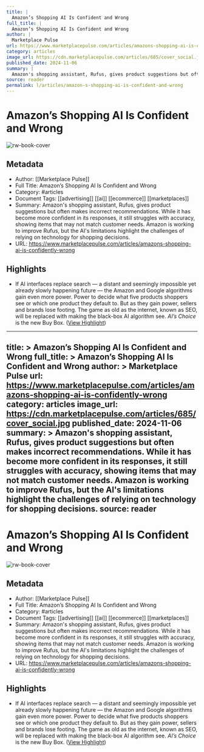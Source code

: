 ```yaml
---
title: |
  Amazon’s Shopping AI Is Confident and Wrong
full_title: |
  Amazon’s Shopping AI Is Confident and Wrong
author: |
  Marketplace Pulse
url: https://www.marketplacepulse.com/articles/amazons-shopping-ai-is-confidently-wrong
category: articles
image_url: https://cdn.marketplacepulse.com/articles/685/cover_social.jpg
published_date: 2024-11-06
summary: |
  Amazon's shopping assistant, Rufus, gives product suggestions but often makes incorrect recommendations. While it has become more confident in its responses, it still struggles with accuracy, showing items that may not match customer needs. Amazon is working to improve Rufus, but the AI's limitations highlight the challenges of relying on technology for shopping decisions.
source: reader
permalink: l/articles/amazon-s-shopping-ai-is-confident-and-wrong
---
```

# Amazon’s Shopping AI Is Confident and Wrong

![rw-book-cover](https://cdn.marketplacepulse.com/articles/685/cover_social.jpg)

## Metadata
- Author: [[Marketplace Pulse]]
- Full Title: Amazon’s Shopping AI Is Confident and Wrong
- Category: #articles
- Document Tags: [[advertising]] [[ai]] [[ecommerce]] [[marketplaces]] 
- Summary: Amazon's shopping assistant, Rufus, gives product suggestions but often makes incorrect recommendations. While it has become more confident in its responses, it still struggles with accuracy, showing items that may not match customer needs. Amazon is working to improve Rufus, but the AI's limitations highlight the challenges of relying on technology for shopping decisions.
- URL: https://www.marketplacepulse.com/articles/amazons-shopping-ai-is-confidently-wrong

## Highlights
- If AI interfaces replace search — a distant and seemingly impossible yet already slowly happening future — the Amazon and Google algorithms gain even more power. Power to decide what five products shoppers see or which one product they default to. But as they gain power, sellers and brands lose footing. The game as old as the internet, known as SEO, will be replaced with making the black-box AI algorithm see. *AI’s Choice* is the new Buy Box. ([View Highlight](https://read.readwise.io/read/01jcdcb5grq3hvfyebb4yf62sx))


---
title: >
  Amazon’s Shopping AI Is Confident and Wrong
full_title: >
  Amazon’s Shopping AI Is Confident and Wrong
author: >
  Marketplace Pulse
url: https://www.marketplacepulse.com/articles/amazons-shopping-ai-is-confidently-wrong
category: articles
image_url: https://cdn.marketplacepulse.com/articles/685/cover_social.jpg
published_date: 2024-11-06
summary: >
  Amazon's shopping assistant, Rufus, gives product suggestions but often makes incorrect recommendations. While it has become more confident in its responses, it still struggles with accuracy, showing items that may not match customer needs. Amazon is working to improve Rufus, but the AI's limitations highlight the challenges of relying on technology for shopping decisions.
source: reader
---
# Amazon’s Shopping AI Is Confident and Wrong

![rw-book-cover](https://cdn.marketplacepulse.com/articles/685/cover_social.jpg)

## Metadata
- Author: [[Marketplace Pulse]]
- Full Title: Amazon’s Shopping AI Is Confident and Wrong
- Category: #articles
- Document Tags: [[advertising]] [[ai]] [[ecommerce]] [[marketplaces]] 
- Summary: Amazon's shopping assistant, Rufus, gives product suggestions but often makes incorrect recommendations. While it has become more confident in its responses, it still struggles with accuracy, showing items that may not match customer needs. Amazon is working to improve Rufus, but the AI's limitations highlight the challenges of relying on technology for shopping decisions.
- URL: https://www.marketplacepulse.com/articles/amazons-shopping-ai-is-confidently-wrong

## Highlights
- If AI interfaces replace search — a distant and seemingly impossible yet already slowly happening future — the Amazon and Google algorithms gain even more power. Power to decide what five products shoppers see or which one product they default to. But as they gain power, sellers and brands lose footing. The game as old as the internet, known as SEO, will be replaced with making the black-box AI algorithm see. *AI’s Choice* is the new Buy Box. ([View Highlight](https://read.readwise.io/read/01jcdcb5grq3hvfyebb4yf62sx))


